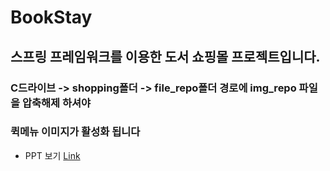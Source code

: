 # BookStay
## 스프링 프레임워크를 이용한 도서 쇼핑몰 프로젝트입니다.
### C드라이브 -> shopping폴더 -> file_repo폴더 경로에 img_repo 파일을 압축해제 하셔야
### 퀵메뉴 이미지가 활성화 됩니다


* PPT 보기 [Link](https://docs.google.com/presentation/d/1zmxkP63UIYYaq5LANUzXzKS-e1LL4mBS/edit?usp=sharing)
